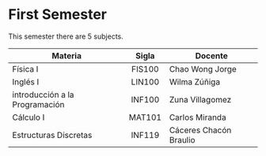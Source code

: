 # First Semester

This semester there are 5 subjects.

| Materia                        | Sigla  | Docente                |
| ------------------------------ |:------:| ---------------------- |
| Física I                       | FIS100 | Chao Wong Jorge        |
| Inglés I                       | LIN100 | Wilma Zúñiga           |
| introducción a la Programación | INF100 | Zuna Villagomez        |
| Cálculo I                      | MAT101 | Carlos Miranda         |
| Estructuras Discretas          | INF119 | Cáceres Chacón Braulio |
